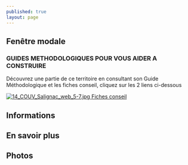 ```yaml
---
published: true
layout: page
---
```


## Fenêtre modale

### GUIDES METHODOLOGIQUES POUR VOUS AIDER A CONSTRUIRE

Découvrez une partie de ce territoire en consultant son Guide Méthodologique et les fiches conseil, cliquez sur les 2 liens ci-dessous

<a href="https://fr.calameo.com/read/00499999556b1d64d6194 " target="_blank">![14_COUV_Salignac_web_5-7.jpg]({{site.baseurl}}/data/images/14/portrait/14_COUV_Salignac_web_5-7.jpg) </a>     <a href="http://cauedordogne.com/25-fiches-conseils/ " target="_blank">Fiches conseil </a>


## Informations

## En savoir plus

## Photos
